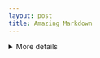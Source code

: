 ```yaml
---
layout: post
title: Amazing Markdown
---
```



<details>

<summary>More details</summary>

That's amazing markdown.

</details>
